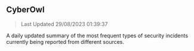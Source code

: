 ## CyberOwl 
> Last Updated 29/08/2023 01:39:37 


A daily updated summary of the most frequent types of security incidents currently being reported from different sources.

